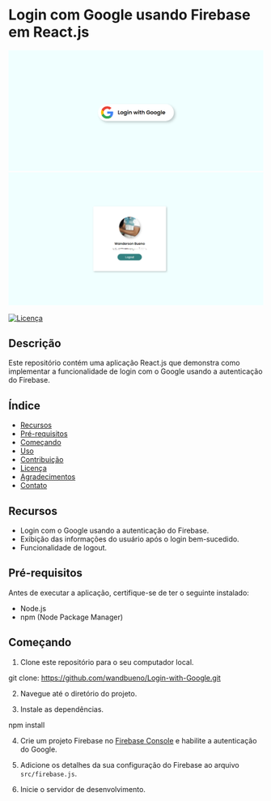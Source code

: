 # Login com Google usando Firebase em React.js

![pagina do login](https://github.com/wandbueno/Login-with-Google/blob/main/src/assets/page_login.PNG)
![pagina do perfil](https://github.com/wandbueno/Login-with-Google/blob/main/src/assets/page_profile.PNG)

[![Licença](https://img.shields.io/badge/Licença-MIT-blue.svg)](https://opensource.org/licenses/MIT)

## Descrição

Este repositório contém uma aplicação React.js que demonstra como implementar a funcionalidade de login com o Google usando a autenticação do Firebase.

## Índice

- [Recursos](#recursos)
- [Pré-requisitos](#pré-requisitos)
- [Começando](#começando)
- [Uso](#uso)
- [Contribuição](#contribuição)
- [Licença](#licença)
- [Agradecimentos](#agradecimentos)
- [Contato](#contato)

## Recursos

- Login com o Google usando a autenticação do Firebase.
- Exibição das informações do usuário após o login bem-sucedido.
- Funcionalidade de logout.

## Pré-requisitos

Antes de executar a aplicação, certifique-se de ter o seguinte instalado:

- Node.js
- npm (Node Package Manager)

## Começando

1. Clone este repositório para o seu computador local.

git clone: https://github.com/wandbueno/Login-with-Google.git


2. Navegue até o diretório do projeto.

3. Instale as dependências.

npm install

4. Crie um projeto Firebase no [Firebase Console](https://console.firebase.google.com/) e habilite a autenticação do Google.

5. Adicione os detalhes da sua configuração do Firebase ao arquivo `src/firebase.js`.

6. Inicie o servidor de desenvolvimento.


